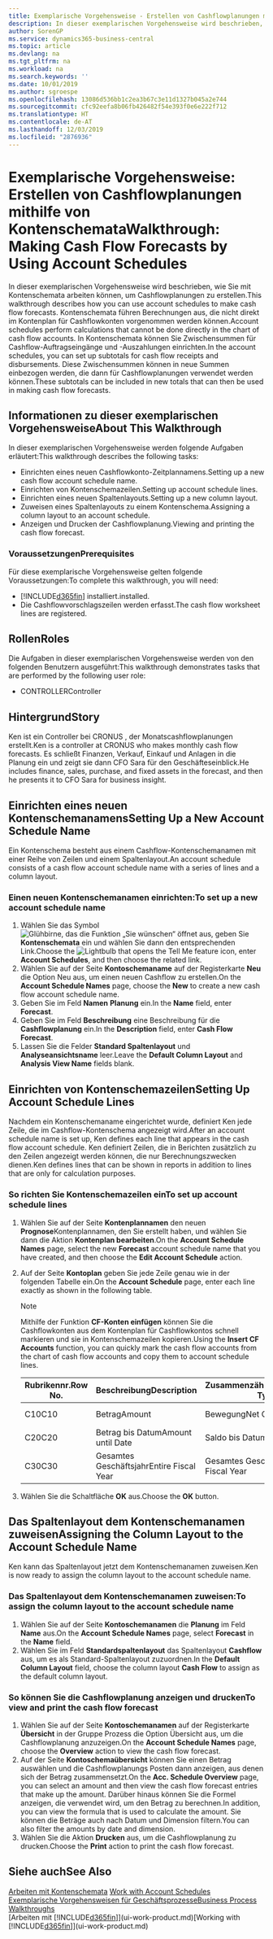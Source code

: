 ```yaml
---
title: Exemplarische Vorgehensweise - Erstellen von Cashflowplanungen mithilfe von Kontenschemata | Microsoft Docs
description: In dieser exemplarischen Vorgehensweise wird beschrieben, wie Sie mit Kontenschemata arbeiten können, um Cashflowplanungen zu erstellen. Kontenschemata führen Berechnungen aus, die nicht direkt im Kontenplan für Cashflowkonten vorgenommen werden können. In Kontenschemata können Sie Zwischensummen für Cashflow-Auftragseingänge und -Auszahlungen einrichten. Diese Zwischensummen können in neue Summen einbezogen werden, die dann für Cashflowplanungen verwendet werden können.
author: SorenGP
ms.service: dynamics365-business-central
ms.topic: article
ms.devlang: na
ms.tgt_pltfrm: na
ms.workload: na
ms.search.keywords: ''
ms.date: 10/01/2019
ms.author: sgroespe
ms.openlocfilehash: 13086d536bb1c2ea3b67c3e11d1327b045a2e744
ms.sourcegitcommit: cfc92eefa8b06fb426482f54e393f0e6e222f712
ms.translationtype: HT
ms.contentlocale: de-AT
ms.lasthandoff: 12/03/2019
ms.locfileid: "2876936"
---
```

# <a name="walkthrough-making-cash-flow-forecasts-by-using-account-schedules"></a><span data-ttu-id="d6c7f-106">Exemplarische Vorgehensweise: Erstellen von Cashflowplanungen mithilfe von Kontenschemata</span><span class="sxs-lookup"><span data-stu-id="d6c7f-106">Walkthrough: Making Cash Flow Forecasts by Using Account Schedules</span></span>
<span data-ttu-id="d6c7f-107">In dieser exemplarischen Vorgehensweise wird beschrieben, wie Sie mit Kontenschemata arbeiten können, um Cashflowplanungen zu erstellen.</span><span class="sxs-lookup"><span data-stu-id="d6c7f-107">This walkthrough describes how you can use account schedules to make cash flow forecasts.</span></span> <span data-ttu-id="d6c7f-108">Kontenschemata führen Berechnungen aus, die nicht direkt im Kontenplan für Cashflowkonten vorgenommen werden können.</span><span class="sxs-lookup"><span data-stu-id="d6c7f-108">Account schedules perform calculations that cannot be done directly in the chart of cash flow accounts.</span></span> <span data-ttu-id="d6c7f-109">In Kontenschemata können Sie Zwischensummen für Cashflow-Auftragseingänge und -Auszahlungen einrichten.</span><span class="sxs-lookup"><span data-stu-id="d6c7f-109">In the account schedules, you can set up subtotals for cash flow receipts and disbursements.</span></span> <span data-ttu-id="d6c7f-110">Diese Zwischensummen können in neue Summen einbezogen werden, die dann für Cashflowplanungen verwendet werden können.</span><span class="sxs-lookup"><span data-stu-id="d6c7f-110">These subtotals can be included in new totals that can then be used in making cash flow forecasts.</span></span>  

## <a name="about-this-walkthrough"></a><span data-ttu-id="d6c7f-111">Informationen zu dieser exemplarischen Vorgehensweise</span><span class="sxs-lookup"><span data-stu-id="d6c7f-111">About This Walkthrough</span></span>  
<span data-ttu-id="d6c7f-112">In dieser exemplarischen Vorgehensweise werden folgende Aufgaben erläutert:</span><span class="sxs-lookup"><span data-stu-id="d6c7f-112">This walkthrough describes the following tasks:</span></span>  

- <span data-ttu-id="d6c7f-113">Einrichten eines neuen Cashflowkonto-Zeitplannamens.</span><span class="sxs-lookup"><span data-stu-id="d6c7f-113">Setting up a new cash flow account schedule name.</span></span>  
- <span data-ttu-id="d6c7f-114">Einrichten von Kontenschemazeilen.</span><span class="sxs-lookup"><span data-stu-id="d6c7f-114">Setting up account schedule lines.</span></span>  
- <span data-ttu-id="d6c7f-115">Einrichten eines neuen Spaltenlayouts.</span><span class="sxs-lookup"><span data-stu-id="d6c7f-115">Setting up a new column layout.</span></span>  
- <span data-ttu-id="d6c7f-116">Zuweisen eines Spaltenlayouts zu einem Kontenschema.</span><span class="sxs-lookup"><span data-stu-id="d6c7f-116">Assigning a column layout to an account schedule.</span></span>  
- <span data-ttu-id="d6c7f-117">Anzeigen und Drucken der Cashflowplanung.</span><span class="sxs-lookup"><span data-stu-id="d6c7f-117">Viewing and printing the cash flow forecast.</span></span>  

### <a name="prerequisites"></a><span data-ttu-id="d6c7f-118">Voraussetzungen</span><span class="sxs-lookup"><span data-stu-id="d6c7f-118">Prerequisites</span></span>  
<span data-ttu-id="d6c7f-119">Für diese exemplarische Vorgehensweise gelten folgende Voraussetzungen:</span><span class="sxs-lookup"><span data-stu-id="d6c7f-119">To complete this walkthrough, you will need:</span></span>  

- [!INCLUDE[d365fin](includes/d365fin_md.md)] <span data-ttu-id="d6c7f-120">installiert.</span><span class="sxs-lookup"><span data-stu-id="d6c7f-120">installed.</span></span>  
- <span data-ttu-id="d6c7f-121">Die Cashflowvorschlagszeilen werden erfasst.</span><span class="sxs-lookup"><span data-stu-id="d6c7f-121">The cash flow worksheet lines are registered.</span></span>  

## <a name="roles"></a><span data-ttu-id="d6c7f-122">Rollen</span><span class="sxs-lookup"><span data-stu-id="d6c7f-122">Roles</span></span>  
<span data-ttu-id="d6c7f-123">Die Aufgaben in dieser exemplarischen Vorgehensweise werden von den folgenden Benutzern ausgeführt:</span><span class="sxs-lookup"><span data-stu-id="d6c7f-123">This walkthrough demonstrates tasks that are performed by the following user role:</span></span>  

- <span data-ttu-id="d6c7f-124">CONTROLLER</span><span class="sxs-lookup"><span data-stu-id="d6c7f-124">Controller</span></span>  

## <a name="story"></a><span data-ttu-id="d6c7f-125">Hintergrund</span><span class="sxs-lookup"><span data-stu-id="d6c7f-125">Story</span></span>  
<span data-ttu-id="d6c7f-126">Ken ist ein Controller bei CRONUS , der Monatscashflowplanungen erstellt.</span><span class="sxs-lookup"><span data-stu-id="d6c7f-126">Ken is a controller at CRONUS who makes monthly cash flow forecasts.</span></span> <span data-ttu-id="d6c7f-127">Es schließt Finanzen, Verkauf, Einkauf und Anlagen in die Planung ein und zeigt sie dann CFO Sara für den Geschäfteseinblick.</span><span class="sxs-lookup"><span data-stu-id="d6c7f-127">He includes finance, sales, purchase, and fixed assets in the forecast, and then he presents it to CFO Sara for business insight.</span></span>  

## <a name="setting-up-a-new-account-schedule-name"></a><span data-ttu-id="d6c7f-128">Einrichten eines neuen Kontenschemanamens</span><span class="sxs-lookup"><span data-stu-id="d6c7f-128">Setting Up a New Account Schedule Name</span></span>  
<span data-ttu-id="d6c7f-129">Ein Kontenschema besteht aus einem Cashflow-Kontenschemanamen mit einer Reihe von Zeilen und einem Spaltenlayout.</span><span class="sxs-lookup"><span data-stu-id="d6c7f-129">An account schedule consists of a cash flow account schedule name with a series of lines and a column layout.</span></span>  

### <a name="to-set-up-a-new-account-schedule-name"></a><span data-ttu-id="d6c7f-130">Einen neuen Kontenschemanamen einrichten:</span><span class="sxs-lookup"><span data-stu-id="d6c7f-130">To set up a new account schedule name</span></span>  

1.  <span data-ttu-id="d6c7f-131">Wählen Sie das Symbol ![Glühbirne, das die Funktion „Sie wünschen“ öffnet](media/ui-search/search_small.png "Tell Me-Funktion") aus, geben Sie **Kontenschemata** ein und wählen Sie dann den entsprechenden Link.</span><span class="sxs-lookup"><span data-stu-id="d6c7f-131">Choose the ![Lightbulb that opens the Tell Me feature](media/ui-search/search_small.png "Tell me what you want to do") icon, enter **Account Schedules**, and then choose the related link.</span></span>  
2.  <span data-ttu-id="d6c7f-132">Wählen Sie auf der Seite **Kontoschemaname** auf der Registerkarte **Neu** die Option Neu aus, um einen neuen Cashflow zu erstellen.</span><span class="sxs-lookup"><span data-stu-id="d6c7f-132">On the **Account Schedule Names** page, choose the **New** to create a new cash flow account schedule name.</span></span>  
3.  <span data-ttu-id="d6c7f-133">Geben Sie im Feld **Namen** **Planung** ein.</span><span class="sxs-lookup"><span data-stu-id="d6c7f-133">In the **Name** field, enter **Forecast**.</span></span>  
4.  <span data-ttu-id="d6c7f-134">Geben Sie im Feld **Beschreibung** eine Beschreibung für die **Cashflowplanung** ein.</span><span class="sxs-lookup"><span data-stu-id="d6c7f-134">In the **Description** field, enter **Cash Flow Forecast**.</span></span>  
5.  <span data-ttu-id="d6c7f-135">Lassen Sie die Felder **Standard Spaltenlayout** und **Analyseansichtsname** leer.</span><span class="sxs-lookup"><span data-stu-id="d6c7f-135">Leave the **Default Column Layout** and **Analysis View Name** fields blank.</span></span>  

## <a name="setting-up-account-schedule-lines"></a><span data-ttu-id="d6c7f-136">Einrichten von Kontenschemazeilen</span><span class="sxs-lookup"><span data-stu-id="d6c7f-136">Setting Up Account Schedule Lines</span></span>  
<span data-ttu-id="d6c7f-137">Nachdem ein Kontenschemaname eingerichtet wurde, definiert Ken jede Zeile, die im Cashflow-Kontenschema angezeigt wird.</span><span class="sxs-lookup"><span data-stu-id="d6c7f-137">After an account schedule name is set up, Ken defines each line that appears in the cash flow account schedule.</span></span> <span data-ttu-id="d6c7f-138">Ken definiert Zeilen, die in Berichten zusätzlich zu den Zeilen angezeigt werden können, die nur Berechnungszwecken dienen.</span><span class="sxs-lookup"><span data-stu-id="d6c7f-138">Ken defines lines that can be shown in reports in addition to lines that are only for calculation purposes.</span></span>  

### <a name="to-set-up-account-schedule-lines"></a><span data-ttu-id="d6c7f-139">So richten Sie Kontenschemazeilen ein</span><span class="sxs-lookup"><span data-stu-id="d6c7f-139">To set up account schedule lines</span></span>  

1.  <span data-ttu-id="d6c7f-140">Wählen Sie auf der Seite **Kontenplannamen** den neuen **Prognose**Kontenplannamen, den Sie erstellt haben, und wählen Sie dann die Aktion **Kontenplan bearbeiten**.</span><span class="sxs-lookup"><span data-stu-id="d6c7f-140">On the **Account Schedule Names** page, select the new **Forecast** account schedule name that you have created, and then choose the **Edit Account Schedule** action.</span></span>  
2.  <span data-ttu-id="d6c7f-141">Auf der Seite **Kontoplan** geben Sie jede Zeile genau wie in der folgenden Tabelle ein.</span><span class="sxs-lookup"><span data-stu-id="d6c7f-141">On the **Account Schedule** page, enter each line exactly as shown in the following table.</span></span>  

    > [!NOTE]  
    >  <span data-ttu-id="d6c7f-142">Mithilfe der Funktion **CF-Konten einfügen** können Sie die Cashflowkonten aus dem Kontenplan für Cashflowkontos schnell markieren und sie in Kontenschemazeilen kopieren.</span><span class="sxs-lookup"><span data-stu-id="d6c7f-142">Using the **Insert CF Accounts** function, you can quickly mark the cash flow accounts from the chart of cash flow accounts and copy them to account schedule lines.</span></span>  

    |<span data-ttu-id="d6c7f-143">Rubrikennr.</span><span class="sxs-lookup"><span data-stu-id="d6c7f-143">Row No.</span></span>|<span data-ttu-id="d6c7f-144">Beschreibung</span><span class="sxs-lookup"><span data-stu-id="d6c7f-144">Description</span></span>|<span data-ttu-id="d6c7f-145">Zusammenzählungsart</span><span class="sxs-lookup"><span data-stu-id="d6c7f-145">Totaling Type</span></span>|<span data-ttu-id="d6c7f-146">Zusammenzählung</span><span class="sxs-lookup"><span data-stu-id="d6c7f-146">Totaling</span></span>|<span data-ttu-id="d6c7f-147">Zeilenart</span><span class="sxs-lookup"><span data-stu-id="d6c7f-147">Row Type</span></span>|<span data-ttu-id="d6c7f-148">Betragsart</span><span class="sxs-lookup"><span data-stu-id="d6c7f-148">Amount Type</span></span>|<span data-ttu-id="d6c7f-149">Anzeigen</span><span class="sxs-lookup"><span data-stu-id="d6c7f-149">Show</span></span>|  
    |-------|-----------|-------------|--------|--------|-----------|----|
    |<span data-ttu-id="d6c7f-150">C10</span><span class="sxs-lookup"><span data-stu-id="d6c7f-150">C10</span></span>|<span data-ttu-id="d6c7f-151">Betrag</span><span class="sxs-lookup"><span data-stu-id="d6c7f-151">Amount</span></span>|<span data-ttu-id="d6c7f-152">Bewegung</span><span class="sxs-lookup"><span data-stu-id="d6c7f-152">Net Change</span></span>|<span data-ttu-id="d6c7f-153">Posten</span><span class="sxs-lookup"><span data-stu-id="d6c7f-153">Entries</span></span>|<span data-ttu-id="d6c7f-154">Nettobetrag</span><span class="sxs-lookup"><span data-stu-id="d6c7f-154">Net Amount</span></span>|<span data-ttu-id="d6c7f-155">Immer</span><span class="sxs-lookup"><span data-stu-id="d6c7f-155">Always</span></span>|  
    |<span data-ttu-id="d6c7f-156">C20</span><span class="sxs-lookup"><span data-stu-id="d6c7f-156">C20</span></span>|<span data-ttu-id="d6c7f-157">Betrag bis Datum</span><span class="sxs-lookup"><span data-stu-id="d6c7f-157">Amount until Date</span></span>|<span data-ttu-id="d6c7f-158">Saldo bis Datum</span><span class="sxs-lookup"><span data-stu-id="d6c7f-158">Balance at Date</span></span>|<span data-ttu-id="d6c7f-159">Posten</span><span class="sxs-lookup"><span data-stu-id="d6c7f-159">Entries</span></span>|<span data-ttu-id="d6c7f-160">Nettobetrag</span><span class="sxs-lookup"><span data-stu-id="d6c7f-160">Net Amount</span></span>|<span data-ttu-id="d6c7f-161">Immer</span><span class="sxs-lookup"><span data-stu-id="d6c7f-161">Always</span></span>|  
    |<span data-ttu-id="d6c7f-162">C30</span><span class="sxs-lookup"><span data-stu-id="d6c7f-162">C30</span></span>|<span data-ttu-id="d6c7f-163">Gesamtes Geschäftsjahr</span><span class="sxs-lookup"><span data-stu-id="d6c7f-163">Entire Fiscal Year</span></span>|<span data-ttu-id="d6c7f-164">Gesamtes Geschäftsjahr</span><span class="sxs-lookup"><span data-stu-id="d6c7f-164">Entire Fiscal Year</span></span>|<span data-ttu-id="d6c7f-165">Posten</span><span class="sxs-lookup"><span data-stu-id="d6c7f-165">Entries</span></span>|<span data-ttu-id="d6c7f-166">Nettobetrag</span><span class="sxs-lookup"><span data-stu-id="d6c7f-166">Net Amount</span></span>|<span data-ttu-id="d6c7f-167">Immer</span><span class="sxs-lookup"><span data-stu-id="d6c7f-167">Always</span></span>|  

4.  <span data-ttu-id="d6c7f-168">Wählen Sie die Schaltfläche **OK** aus.</span><span class="sxs-lookup"><span data-stu-id="d6c7f-168">Choose the **OK** button.</span></span>  

## <a name="assigning-the-column-layout-to-the-account-schedule-name"></a><span data-ttu-id="d6c7f-169">Das Spaltenlayout dem Kontenschemanamen zuweisen</span><span class="sxs-lookup"><span data-stu-id="d6c7f-169">Assigning the Column Layout to the Account Schedule Name</span></span>  
<span data-ttu-id="d6c7f-170">Ken kann das Spaltenlayout jetzt dem Kontenschemanamen zuweisen.</span><span class="sxs-lookup"><span data-stu-id="d6c7f-170">Ken is now ready to assign the column layout to the account schedule name.</span></span>  

### <a name="to-assign-the-column-layout-to-the-account-schedule-name"></a><span data-ttu-id="d6c7f-171">Das Spaltenlayout dem Kontenschemanamen zuweisen:</span><span class="sxs-lookup"><span data-stu-id="d6c7f-171">To assign the column layout to the account schedule name</span></span>  

1.  <span data-ttu-id="d6c7f-172">Wählen Sie auf der Seite **Kontoschemanamen** die **Planung**  im Feld **Name** aus.</span><span class="sxs-lookup"><span data-stu-id="d6c7f-172">On the **Account Schedule Names** page, select **Forecast** in the **Name** field.</span></span>  
2.  <span data-ttu-id="d6c7f-173">Wählen Sie im Feld **Standardspaltenlayout** das Spaltenlayout **Cashflow** aus, um es als Standard-Spaltenlayout zuzuordnen.</span><span class="sxs-lookup"><span data-stu-id="d6c7f-173">In the **Default Column Layout** field, choose the column layout **Cash Flow** to assign as the default column layout.</span></span>  

### <a name="to-view-and-print-the-cash-flow-forecast"></a><span data-ttu-id="d6c7f-174">So können Sie die Cashflowplanung anzeigen und drucken</span><span class="sxs-lookup"><span data-stu-id="d6c7f-174">To view and print the cash flow forecast</span></span>  
1.  <span data-ttu-id="d6c7f-175">Wählen Sie auf der Seite **Kontoschemanamen** auf der Registerkarte **Übersicht** in der Gruppe Prozess die Option Übersicht aus, um die Cashflowplanung anzuzeigen.</span><span class="sxs-lookup"><span data-stu-id="d6c7f-175">On the **Account Schedule Names** page, choose the **Overview** action to view the cash flow forecast.</span></span>  
2.  <span data-ttu-id="d6c7f-176">Auf der Seite **Kontoschemaübersicht** können Sie einen Betrag auswählen und die Cashflowplanungs Posten dann anzeigen, aus denen sich der Betrag zusammensetzt.</span><span class="sxs-lookup"><span data-stu-id="d6c7f-176">On the **Acc. Schedule Overview** page, you can select an amount and then view the cash flow forecast entries that make up the amount.</span></span> <span data-ttu-id="d6c7f-177">Darüber hinaus können Sie die Formel anzeigen, die verwendet wird, um den Betrag zu berechnen.</span><span class="sxs-lookup"><span data-stu-id="d6c7f-177">In addition, you can view the formula that is used to calculate the amount.</span></span> <span data-ttu-id="d6c7f-178">Sie können die Beträge auch nach Datum und Dimension filtern.</span><span class="sxs-lookup"><span data-stu-id="d6c7f-178">You can also filter the amounts by date and dimension.</span></span>  
3.  <span data-ttu-id="d6c7f-179">Wählen Sie die Aktion **Drucken** aus, um die Cashflowplanung zu drucken.</span><span class="sxs-lookup"><span data-stu-id="d6c7f-179">Choose the **Print** action to print the cash flow forecast.</span></span>  

## <a name="see-also"></a><span data-ttu-id="d6c7f-180">Siehe auch</span><span class="sxs-lookup"><span data-stu-id="d6c7f-180">See Also</span></span>  
 <span data-ttu-id="d6c7f-181">[Arbeiten mit Kontenschemata](bi-how-work-account-schedule.md) </span><span class="sxs-lookup"><span data-stu-id="d6c7f-181">[Work with Account Schedules](bi-how-work-account-schedule.md) </span></span>  
 [<span data-ttu-id="d6c7f-182">Exemplarische Vorgehensweisen für Geschäftsprozesse</span><span class="sxs-lookup"><span data-stu-id="d6c7f-182">Business Process Walkthroughs</span></span>](walkthrough-business-process-walkthroughs.md)  
 <span data-ttu-id="d6c7f-183">[Arbeiten mit [!INCLUDE[d365fin](includes/d365fin_md.md)]](ui-work-product.md)</span><span class="sxs-lookup"><span data-stu-id="d6c7f-183">[Working with [!INCLUDE[d365fin](includes/d365fin_md.md)]](ui-work-product.md)</span></span>
